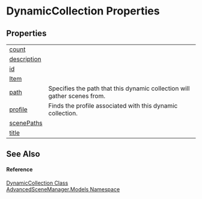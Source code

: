 # DynamicCollection Properties




## Properties
<table>
<tr>
<td><a href="P_AdvancedSceneManager_Models_DynamicCollection_count.md">count</a></td>
<td> </td></tr>
<tr>
<td><a href="P_AdvancedSceneManager_Models_DynamicCollection_description.md">description</a></td>
<td> </td></tr>
<tr>
<td><a href="P_AdvancedSceneManager_Models_DynamicCollection_id.md">id</a></td>
<td> </td></tr>
<tr>
<td><a href="P_AdvancedSceneManager_Models_DynamicCollection_Item.md">Item</a></td>
<td> </td></tr>
<tr>
<td><a href="P_AdvancedSceneManager_Models_DynamicCollection_path.md">path</a></td>
<td>Specifies the path that this dynamic collection will gather scenes from.</td></tr>
<tr>
<td><a href="P_AdvancedSceneManager_Models_DynamicCollection_profile.md">profile</a></td>
<td>Finds the profile associated with this dynamic collection.</td></tr>
<tr>
<td><a href="P_AdvancedSceneManager_Models_DynamicCollection_scenePaths.md">scenePaths</a></td>
<td> </td></tr>
<tr>
<td><a href="P_AdvancedSceneManager_Models_DynamicCollection_title.md">title</a></td>
<td> </td></tr>
</table>

## See Also


#### Reference
<a href="T_AdvancedSceneManager_Models_DynamicCollection.md">DynamicCollection Class</a>  
<a href="N_AdvancedSceneManager_Models.md">AdvancedSceneManager.Models Namespace</a>  
